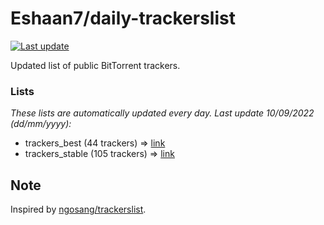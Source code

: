 
# Eshaan7/daily-trackerslist 

[![Last update](https://img.shields.io/badge/Last%20update-10/09/2022-blue.svg)](#)

Updated list of public BitTorrent trackers.

### Lists
*These lists are automatically updated every day. Last update 10/09/2022 (_dd/mm/yyyy_):*

* trackers_best (44 trackers) => [link](https://raw.githubusercontent.com/eshaan7/daily-trackerslist/master/trackers_best.txt)
* trackers_stable (105 trackers) => [link](https://raw.githubusercontent.com/eshaan7/daily-trackerslist/master/trackers_stable.txt)

## Note

Inspired by [ngosang/trackerslist](https://github.com/ngosang/trackerslist).
